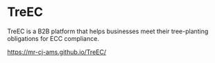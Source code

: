 # TreEC
TreEC is a B2B platform that helps businesses meet their tree-planting obligations for ECC compliance.

https://mr-cj-ams.github.io/TreEC/ 

